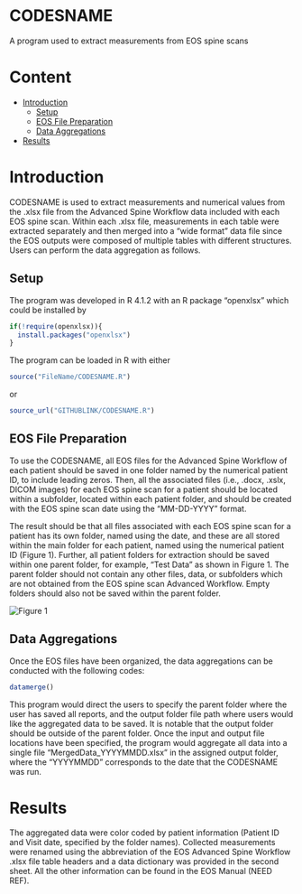 # CODESNAME 
A program used to extract measurements from EOS spine scans

# Content
- [Introduction](#Introduction)
  - [Setup](#Setup)
  - [EOS File Preparation](#EOS-File-Preparation)
  - [Data Aggregations](#Data-Aggregations)
- [Results](#Results)



# Introduction
CODESNAME is used to extract measurements and numerical values from the .xlsx file from the Advanced Spine Workflow data included with each EOS spine scan. Within each .xlsx file, measurements in each table were extracted separately and then merged into a “wide format” data file since the EOS outputs were composed of multiple tables with different structures. Users can perform the data aggregation as follows.

## Setup
The program was developed in R 4.1.2 with an R package “openxlsx” which could be installed by

```r
if(!require(openxlsx)){
  install.packages("openxlsx")
}
```

The program can be loaded in R with either
```r
source("FileName/CODESNAME.R")
```
or
```r
source_url("GITHUBLINK/CODESNAME.R")
```

## EOS File Preparation
To use the CODESNAME, all EOS files for the Advanced Spine Workflow of each patient should be saved in one folder named by the numerical patient ID, to include leading zeros.  Then, all the associated files (i.e., .docx, .xslx, DICOM images) for each EOS spine scan for a patient should be located within a subfolder, located within each patient folder, and should be created with the EOS spine scan date using the “MM-DD-YYYY” format. 

The result should be that all files associated with each EOS spine scan for a patient has its own folder, named using the date, and these are all stored within the main folder for each patient, named using the numerical patient ID (Figure 1).  Further, all patient folders for extraction should be saved within one parent folder, for example, “Test Data” as shown in Figure 1. The parent folder should not contain any other files, data, or subfolders which are not obtained from the EOS spine scan Advanced Workflow.  Empty folders should also not be saved within the parent folder. 

![Figure 1]("https://github.com/CastleLi/EOSDataExtraction/Figure/Fig1.png")

## Data Aggregations
Once the EOS files have been organized, the data aggregations can be conducted with the following codes:

```r
datamerge()
```

This program would direct the users to specify the parent folder where the user has saved all reports, and the output folder file path where users would like the aggregated data to be saved. It is notable that the output folder should be outside of the parent folder. Once the input and output file locations have been specified, the program would aggregate all data into a single file “MergedData_YYYYMMDD.xlsx” in the assigned output folder, where the “YYYYMMDD” corresponds to the date that the CODESNAME was run.  

# Results
The aggregated data were color coded by patient information (Patient ID and Visit date, specified by the folder names). Collected measurements were renamed using the abbreviation of the EOS Advanced Spine Workflow .xlsx file table headers and a data dictionary was provided in the second sheet. All the other information can be found in the EOS Manual (NEED REF).



